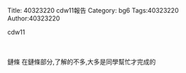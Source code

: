 Title: 40323220 cdw11報告
Category: bg6
Tags:40323220
Author:40323220

cdw11
<!-- PELICAN_END_SUMMARY -->

<br/>
<img src=""> 
<br/>
<br/>
</h3>
鏈條   在鏈條部分,了解的不多,大多是同學幫忙才完成的
<br/>
